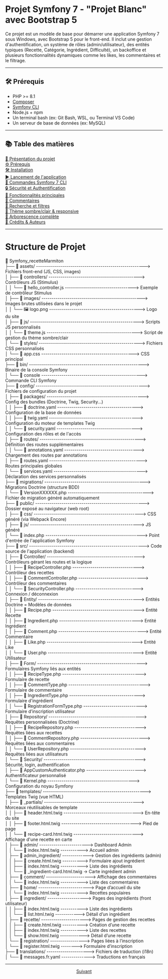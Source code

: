 # Projet Symfony 7 - "Projet Blanc" avec Bootstrap 5

Ce projet est un modèle de base pour démarrer une application Symfony 7 sous Windows, avec Bootstrap 5 pour le front-end. Il inclut une gestion d'authentification, un système de rôles (admin/utilisateur), des entités typiques (Recette, Catégorie, Ingrédient, Difficulté), un backoffice et plusieurs fonctionnalités dynamiques comme les likes, les commentaires et le filtrage.


---

## 🛠 Prérequis

- PHP >= 8.1
- [Composer](https://getcomposer.org/)
- [Symfony CLI](https://symfony.com/download)
- Node.js + npm
- Un terminal bash (ex: Git Bash, WSL, ou Terminal VS Code)
- Un serveur de base de données (ex: MySQL)

---

## 📚 Table des matières

[🚀 Présentation du projet](#-présentation-du-projet)  
[⚙️ Prérequis](#️-prérequis)  
[🛠️ Installation](#️-installation)  
[▶️ Lancement de l'application](#️-lancement-de-lapplication)  
[🔧 Commandes Symfony 7 CLI](#-commandes-symfony-7-cli)  
[🔒 Sécurité et Authentification](#-sécurité-et-authentification)  
[🧩 Fonctionnalités principales](#-fonctionnalités-principales)  
[💬 Commentaires](#-commentaires)  
[🔎 Recherche et filtres](#-recherche-et-filtres)  
[🎨 Thème sombre/clair & responsive](#-thème-sombreclair--responsive)  
[📂 Arborescence complète](#-arborescence-complète)  
[📝 Crédits & Auteurs](#-crédits--auteurs)

---

# Structure de Projet 

📁 Symfony_recetteMarmiton  
├── 📂 assets/ ------------------------------------------------------> Fichiers front-end (JS, CSS, images)  
│   ├── 📂 controllers/ ---------------------------------------------> Contrôleurs JS (Stimulus)  
│   │   └── 📜 hello_controller.js ----------------------------------> Exemple de contrôleur Stimulus  
│   ├── 📂 images/ --------------------------------------------------> Images brutes utilisées dans le projet  
│   │   └── 🖼️ logo.png ---------------------------------------------> Logo du site  
│   ├── 📂 js/ ------------------------------------------------------> Scripts JS personnalisés  
│   │   └── 📜 theme.js ---------------------------------------------> Script de gestion du thème sombre/clair  
│   └── 📂 styles/ --------------------------------------------------> Fichiers CSS personnalisés  
│       └── 🎨 app.css ----------------------------------------------> CSS principal  
├── 📂 bin/ ---------------------------------------------------------> Binaire de la console Symfony  
│   └── 📜 console --------------------------------------------------> Commande CLI Symfony  
├── 📂 config/ ------------------------------------------------------> Fichiers de configuration du projet  
│   ├── 📂 packages/ ------------------------------------------------> Config des bundles (Doctrine, Twig, Security...)  
│   │   ├── 📜 doctrine.yaml ----------------------------------------> Configuration de la base de données  
│   │   ├── 📜 twig.yaml --------------------------------------------> Configuration du moteur de templates Twig  
│   │   └── 📜 security.yaml ----------------------------------------> Configuration des rôles et de l'accès  
│   ├── 📂 routes/ --------------------------------------------------> Définition des routes supplémentaires  
│   │   └── 📜 annotations.yaml -------------------------------------> Chargement des routes par annotations  
│   ├── 📜 routes.yaml ----------------------------------------------> Routes principales globales  
│   └── 📜 services.yaml --------------------------------------------> Déclaration des services personnalisés  
├── 📂 migrations/ --------------------------------------------------> Migrations Doctrine (structure BDD)  
│   └── 📜 VersionXXXXXX.php ----------------------------------------> Fichier de migration généré automatiquement  
├── 📂 public/ ------------------------------------------------------> Dossier exposé au navigateur (web root)  
│   ├── 📂 css/ -----------------------------------------------------> CSS généré (via Webpack Encore)  
│   ├── 📂 js/ ------------------------------------------------------> JS généré  
│   └── 📜 index.php ------------------------------------------------> Point d'entrée de l'application Symfony  
├── 📂 src/ ---------------------------------------------------------> Code source de l'application (backend)  
│   ├── 📂 Controller/ ----------------------------------------------> Contrôleurs gérant les routes et la logique  
│   │   ├── 📜 RecipeController.php ---------------------------------> Contrôleur des recettes  
│   │   ├── 📜 CommentController.php --------------------------------> Contrôleur des commentaires  
│   │   └── 📜 SecurityController.php -------------------------------> Connexion / déconnexion  
│   ├── 📂 Entity/ --------------------------------------------------> Entités Doctrine = Modèles de données  
│   │   ├── 📜 Recipe.php -------------------------------------------> Entité Recette  
│   │   ├── 📜 Ingredient.php ---------------------------------------> Entité Ingrédient  
│   │   ├── 📜 Comment.php ------------------------------------------> Entité Commentaire  
│   │   ├── 📜 Like.php ---------------------------------------------> Entité Like  
│   │   └── 📜 User.php ---------------------------------------------> Entité Utilisateur  
│   ├── 📂 Form/ ----------------------------------------------------> Formulaires Symfony liés aux entités  
│   │   ├── 📜 RecipeType.php ---------------------------------------> Formulaire de recette  
│   │   ├── 📜 CommentType.php --------------------------------------> Formulaire de commentaire  
│   │   ├── 📜 IngredientType.php -----------------------------------> Formulaire d'ingrédient  
│   │   └── 📜 RegistrationFormType.php -----------------------------> Formulaire d’inscription utilisateur  
│   ├── 📂 Repository/ ----------------------------------------------> Requêtes personnalisées (Doctrine)  
│   │   ├── 📜 RecipeRepository.php ---------------------------------> Requêtes liées aux recettes  
│   │   ├── 📜 CommentRepository.php --------------------------------> Requêtes liées aux commentaires  
│   │   └── 📜 UserRepository.php -----------------------------------> Requêtes liées aux utilisateurs  
│   └── 📂 Security/ ------------------------------------------------> Sécurité, login, authentification  
│       ├── 📜 AppCustomAuthenticator.php ---------------------------> Authentificateur personnalisé  
│       └── 📜 Kernel.php -------------------------------------------> Configuration du noyau Symfony  
├── 📂 templates/ ---------------------------------------------------> Templates Twig (vue HTML)  
│   ├── 📂 _partials/ -----------------------------------------------> Morceaux réutilisables de template  
│   │   ├── 📜 header.html.twig -------------------------------------> En-tête du site  
│   │   ├── 📜 footer.html.twig -------------------------------------> Pied de page  
│   │   └── 📜 recipe-card.html.twig --------------------------------> Affichage d'une recette en carte  
│   ├── 📂 admin/ ------------------------> Dashboard Admin  
│   │   └── 📜 index.html.twig -----------> Accueil admin  
│   ├── 📂 admin_ingredient/ -------------> Gestion des ingrédients (admin)  
│   │   ├── 📜 create.html.twig ----------> Formulaire ajout ingrédient  
│   │   ├── 📜 index.html.twig -----------> Liste des ingrédients  
│   │   └── 📜 _ingredient-card.html.twig -> Carte ingrédient admin  
│   ├── 📂 comment/ ----------------------> Affichage des commentaires  
│   │   └── 📜 index.html.twig -----------> Liste des commentaires  
│   ├── 📂 home/ -------------------------> Page d’accueil du site  
│   │   └── 📜 index.html.twig -----------> Recettes populaires  
│   ├── 📂 ingredient/ -------------------> Pages des ingrédients (front utilisateur)  
│   │   ├── 📜 index.html.twig -----------> Liste des ingrédients  
│   │   └── 📜 list.html.twig ------------> Détail d’un ingrédient  
│   ├── 📂 recette/ ----------------------> Pages de gestion des recettes  
│   │   ├── 📜 create.html.twig ----------> Création d’une recette  
│   │   ├── 📜 index.html.twig -----------> Liste des recettes  
│   │   └── 📜 show.html.twig ------------> Détail d’une recette  
│   └── 📂 registration/ -----------------> Pages liées à l’inscription  
│       └── 📜 register.html.twig --------> Formulaire d’inscription  
├── 📂 translations/ ---------------------> Fichiers de traduction (i18n)  
│   └── 📜 messages.fr.yaml --------------> Traductions en français

---

<p align="center">
  <a href="Procedures A à Z/installation.md">Suivant</a>
</p>